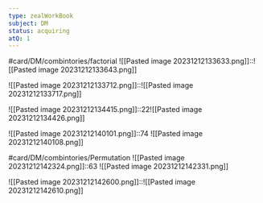 ```yaml
---
type: zealWorkBook
subject: DM
status: acquiring
atQ: 1
---
```

#card/DM/combintories/factorial
![[Pasted image 20231212133633.png]]::![[Pasted image 20231212133643.png]]

![[Pasted image 20231212133712.png]]::![[Pasted image 20231212133717.png]]

![[Pasted image 20231212134415.png]]::22![[Pasted image 20231212134426.png]]

![[Pasted image 20231212140101.png]]::74 ![[Pasted image 20231212140108.png]]

#card/DM/combintories/Permutation
![[Pasted image 20231212142324.png]]::63 ![[Pasted image 20231212142331.png]]

![[Pasted image 20231212142600.png]]::![[Pasted image 20231212142610.png]]


